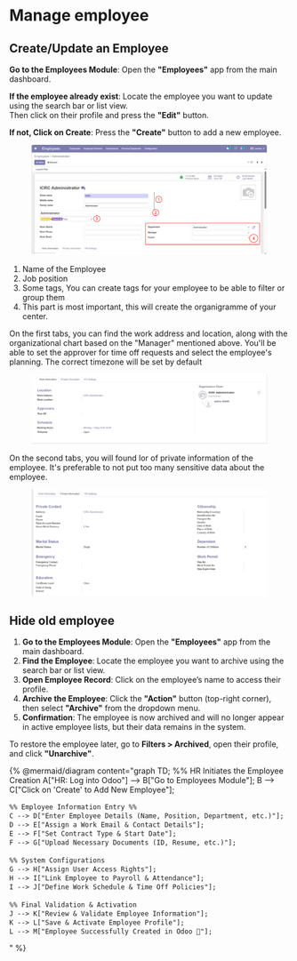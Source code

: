 # Manage employee

## Create/Update an Employee

**Go to the Employees Module**: Open the **"Employees"** app from the main dashboard.

**If the employee already exist**: Locate the employee you want to update using the search bar or list view.\
Then click on their profile and press the **"Edit"** button.

**If not, Click on Create**: Press the **"Create"** button to add a new employee.

<figure><img src="../../.gitbook/assets/image (42).png" alt=""><figcaption></figcaption></figure>



1. Name of the Employee
2. Job position
3. Some tags, You can create tags for your employee to be able to filter or group them
4. This part is most important, this will create the organigramme of your center.

On the first tabs, you can find the work address and location, along with the organizational chart based on the "Manager" mentioned above. You'll be able to set the approver for time off requests and select the employee's planning. The correct timezone will be set by default

<figure><img src="../../.gitbook/assets/image (43).png" alt=""><figcaption></figcaption></figure>

On the second tabs, you will found lor of private information of the employee. It's preferable to not put too many sensitive data about the employee.&#x20;

<figure><img src="../../.gitbook/assets/image (44).png" alt=""><figcaption></figcaption></figure>

## Hide old employee

1. **Go to the Employees Module**: Open the **"Employees"** app from the main dashboard.
2. **Find the Employee**: Locate the employee you want to archive using the search bar or list view.
3. **Open Employee Record**: Click on the employee’s name to access their profile.
4. **Archive the Employee**: Click the **"Action"** button (top-right corner), then select **"Archive"** from the dropdown menu.
5. **Confirmation**: The employee is now archived and will no longer appear in active employee lists, but their data remains in the system.

To restore the employee later, go to **Filters > Archived**, open their profile, and click **"Unarchive"**.

{% @mermaid/diagram content="graph TD;
    %% HR Initiates the Employee Creation
    A["HR: Log into Odoo"] --> B["Go to Employees Module"];
    B --> C["Click on 'Create' to Add New Employee"];

    %% Employee Information Entry %%
    C --> D["Enter Employee Details (Name, Position, Department, etc.)"];
    D --> E["Assign a Work Email & Contact Details"];
    E --> F["Set Contract Type & Start Date"];
    F --> G["Upload Necessary Documents (ID, Resume, etc.)"];

    %% System Configurations
    G --> H["Assign User Access Rights"];
    H --> I["Link Employee to Payroll & Attendance"];
    I --> J["Define Work Schedule & Time Off Policies"];

    %% Final Validation & Activation
    J --> K["Review & Validate Employee Information"];
    K --> L["Save & Activate Employee Profile"];
    L --> M["Employee Successfully Created in Odoo 🎉"];
" %}

